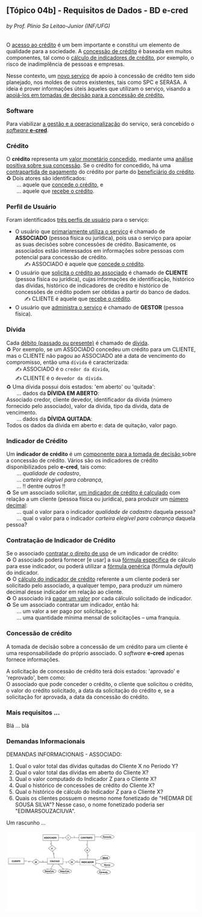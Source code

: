 ## [Tópico 04b] - Requisitos de Dados - <ind>BD e-cred</ins>
###### *by Prof. Plinio Sa Leitao-Junior (INF/UFG)*

O <ins>acesso ao crédito</ins> é um bem importante e constitui um elemento de qualidade para a sociedade. A <ins>concessão de crédito</ins> é baseada em muitos componentes, tal como o <ins>cálculo de indicadores de crédito</ins>, por exemplo, o risco de inadimplência de pessoas e empresas.

Nesse contexto, um <ins>novo serviço</ins> de apoio à concessão de crédito tem sido planejado, nos moldes de outros existentes, tais como SPC e SERASA. A ideia é prover informações úteis àqueles que utilizam o serviço, visando a <ins>apoiá-los em tomadas de decisão<ins> para a concessão de crédito. 

### Software

Para viabilizar <ins>a gestão e a operacionalização</ins> do serviço, será concebido o <ins>_software_ **e-cred**</ins>.

### Crédito

O **crédito** representa um <ins>valor monetário concedido</ins>, mediante uma <ins>análise positiva sobre sua concessão</ins>. Se o crédito for concedido, há uma <ins>contrapartida de pagamento</ins> do crédito por parte do <ins>beneficiário do crédito</ins>.<br>
&#x267B; Dois atores são identificados:<br>
&nbsp;&nbsp;&nbsp;&nbsp;&nbsp;&nbsp; ... aquele que <ins>concede o crédito</ins>, e<br>
&nbsp;&nbsp;&nbsp;&nbsp;&nbsp;&nbsp; ... aquele que <ins>recebe o crédito</ins>.

### Perfil de Usuário

Foram identificados <ins>três perfis de usuário</ins> para o serviço:
-	O usuário que <ins>primariamente utiliza o serviço</ins> é chamado de **ASSOCIADO** (pessoa física ou jurídica), pois usa o serviço para apoiar as suas decisões sobre concessões de crédito. Basicamente, os associados estão interessados em informações sobre pessoas com potencial para concessão de crédito.<br>
&nbsp;&nbsp;&nbsp;&nbsp;&nbsp;&nbsp;&#x270D; ASSOCIADO é aquele que <ins>concede o crédito</ins>.
-	O usuário que <ins>solicita o crédito ao associado</ins> é chamado de **CLIENTE** (pessoa física ou jurídica), cujas informações de identificação, histórico das dívidas, histórico de indicadores de crédito e histórico de concessões de crédito podem ser obtidas a partir do banco de dados.<br>
&nbsp;&nbsp;&nbsp;&nbsp;&nbsp;&nbsp;&#x270D; CLIENTE é aquele que <ins>recebe o crédito</ins>.
-	O usuário que <ins>administra o serviço</ins> é chamado de **GESTOR** (pessoa física).

### Dívida

Cada <ins>débito (passado ou presente)</ins> é chamado de <ins>dívida</ins>.<br>
&#x267B; Por exemplo, se um ASSOCIADO concedeu um crédito para um CLIENTE, mas o CLIENTE não pagou ao ASSOCIADO até a data de vencimento do compromisso, então uma `dívida` é caracterizada:<br>
&nbsp;&nbsp;&nbsp;&nbsp;&nbsp;&nbsp;&#x270D; ASSOCIADO é o `credor da dívida`,<br>
&nbsp;&nbsp;&nbsp;&nbsp;&nbsp;&nbsp;&#x270D; CLIENTE é o `devedor da dívida`.<br>
&#x267B; Uma dívida possui dois estados: 'em aberto' ou 'quitada':<br>
&nbsp;&nbsp;&nbsp;&nbsp;&nbsp;&nbsp; ... dados da **DÍVIDA EM ABERTO**:<br>
Associado credor, cliente devedor, identificador da dívida (número fornecido pelo associado), valor da dívida, tipo da dívida, data de vencimento.<br>
&nbsp;&nbsp;&nbsp;&nbsp;&nbsp;&nbsp; ... dados da **DÍVIDA QUITADA**:<br>
Todos os dados da dívida em aberto e: data de quitação, valor pago.

### Indicador de Crédito

Um **indicador de crédito** é um  <ins>componente para a tomada de decisão </ins> sobre a concessão de crédito. Vários são os indicadores de crédito disponibilizados pelo **e-cred**, tais como:<br>
&nbsp;&nbsp;&nbsp;&nbsp;&nbsp;&nbsp; ... _qualidade de cadastro_,<br>
&nbsp;&nbsp;&nbsp;&nbsp;&nbsp;&nbsp; ... _carteira elegível para cobrança_,<br>
&nbsp;&nbsp;&nbsp;&nbsp;&nbsp;&nbsp; ... &#8252; dentre outros &#8252;<br>
&#x267B; Se um associado solicitar, <ins>um indicador de crédito é calculado</ins> com relação a um cliente (pessoa física ou jurídica), para produzir um <ins>número decimal</ins>:<br>
&nbsp;&nbsp;&nbsp;&nbsp;&nbsp;&nbsp; ... qual o valor para o indicador _qualidade de cadastro_ daquela pessoa?<br>
&nbsp;&nbsp;&nbsp;&nbsp;&nbsp;&nbsp; ... qual o valor para o indicador _carteira elegível para cobrança_ daquela pessoa?

### Contratação de Indicador de Crédito

Se o associado <ins>contratar o direito de uso</ins> de um indicador de crédito:<br>
&#x267B; O associado poderá fornecer [e usar] a sua <ins>fórmula específica</ins> de cálculo para esse indicador, ou poderá utilizar a <ins>fórmula genérica</ins> (fórmula _default_) do indicador.<br>
&#x267B; O <ins>cálculo do indicador de crédito</ins> referente a um cliente poderá ser solicitado pelo associado, a qualquer tempo, para produzir um número decimal desse indicador em relação ao cliente.<br>
&#x267B; O associado irá <ins>pagar um valor</ins> por cada cálculo solicitado de indicador.<br>
&#x267B; Se um associado contratar um indicador, então há:<br>
&nbsp;&nbsp;&nbsp;&nbsp;&nbsp;&nbsp; ... um valor a ser pago por solicitação; e<br>
&nbsp;&nbsp;&nbsp;&nbsp;&nbsp;&nbsp; ... uma quantidade mínima mensal de solicitações – uma franquia.

### Concessão de crédito

A tomada de decisão sobre a concessão de um crédito para um cliente é uma responsabilidade do próprio associado. O _software_ **e-cred** apenas fornece informações.

A solicitação de concessão de crédito terá dois estados:  'aprovado' e 'reprovado', bem como:<br>
O associado que pode conceder o crédito, o cliente que solicitou o crédito, o valor do crédito solicitado, a data da solicitação do crédito e, se a solicitação for aprovada, a data da concessão do crédito. 

### Mais requisitos ...

Blá ... blá 

### Demandas Informacionais

DEMANDAS INFORMACIONAIS - ASSOCIADO:
1. Qual o valor total das dívidas quitadas do Cliente X no Período Y?
1. Qual o valor total das dívidas em aberto do Cliente X?
1. Qual o valor computado do Indicador Z para o Cliente X?
1. Qual o histórico de concessões de crédito do Cliente X?
1. Qual o histórico de cálculo do Indicador Z para o Cliente X?
1. Quais os clientes possuem o mesmo nome fonetizado de "HEDMAR DE SOUSA SILVA"? Nesse caso, o nome fonetizado poderia ser "EDIMARSOUZACIUVA". 

Um rascunho ...

<img src="../media/fig-ecred.jpg" width="520">
